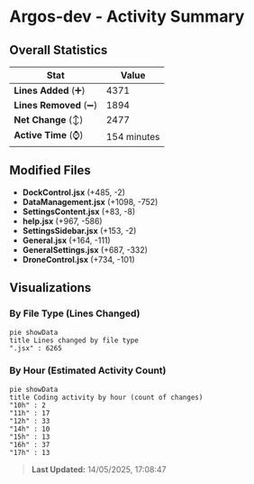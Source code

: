 # Argos-dev - Activity Summary 

## Overall Statistics

| Stat                   | Value                                                             |
| ---------------------- | ----------------------------------------------------------------- |
| **Lines Added** (➕)   | 4371                                          |
| **Lines Removed** (➖) | 1894                                        |
| **Net Change** (↕)    | 2477                |
| **Active Time** (⌚)   | 154 minutes |


## Modified Files
- **DockControl.jsx** (+485, -2)
- **DataManagement.jsx** (+1098, -752)
- **SettingsContent.jsx** (+83, -8)
- **help.jsx** (+967, -586)
- **SettingsSidebar.jsx** (+153, -2)
- **General.jsx** (+164, -111)
- **GeneralSettings.jsx** (+687, -332)
- **DroneControl.jsx** (+734, -101)

## Visualizations

### By File Type (Lines Changed)

```mermaid
pie showData
title Lines changed by file type
".jsx" : 6265
```

### By Hour (Estimated Activity Count)

```mermaid
pie showData
title Coding activity by hour (count of changes)
"10h" : 2
"11h" : 17
"12h" : 33
"14h" : 10
"15h" : 13
"16h" : 37
"17h" : 13
```


> **Last Updated:** 14/05/2025, 17:08:47